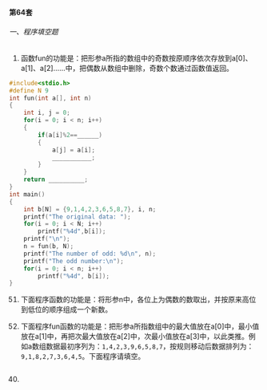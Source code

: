 #### 第64套

###### 一、程序填空题

1. 函数fun的功能是：把形参a所指的数组中的奇数按原顺序依次存放到a[0]、a[1]、a[2]......中，把偶数从数组中删除，奇数个数通过函数值返回。

```c
#include<stdio.h>
#define N 9
int fun(int a[], int n)
{
    int i, j = 0;
    for(i = 0; i < n; i++)
    {
        if(a[i]%2==______)
        {
            a[j] = a[i];
            ___________;
        }
    }
    return __________;
}
int main()
{
    int b[N] = {9,1,4,2,3,6,5,8,7}, i, n;
    printf("The original data: ");
    for(i = 0; i < N; i++)
        printf("%4d",b[i]);
   	printf("\n");
    n = fun(b, N);
    printf("The number of odd: %d\n", n);
    printf("The odd number:\n");
    for(i = 0; i < n; i++)
        printf("%4d", b[i]);
}
```

51. 下面程序函数的功能是：将形参n中，各位上为偶数的数取出，并按原来高位到低位的顺序组成一个新数。



49. 下面程序fun函数的功能是：把形参a所指数组中的最大值放在a[0]中，最小值放在a[1]中，再把次最大值放在a[2]中，次最小值放在a[3]中，以此类推。例如a数组数据最初序列为：`1,4,2,3,9,6,5,8,7`，按规则移动后数据排列为：`9,1,8,2,7,3,6,4,5`。下面程序请填空。

```c

```

40. 

